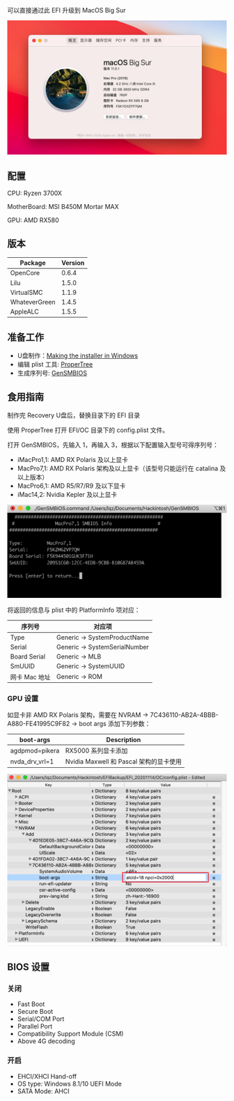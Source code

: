 可以直接通过此 EFI 升级到 MacOS Big Sur

![](https://raw.githubusercontent.com/SpaceEggs/B450M-Mortar-Max-Hackintosh/master/Pic/BigSur.png)

## 配置

CPU: Ryzen 3700X

MotherBoard: MSI B450M Mortar MAX

GPU: AMD RX580

## 版本

| Package       | Version |
| ------------- | ------- |
| OpenCore      | 0.6.4   |
| Lilu          | 1.5.0   |
| VirtualSMC    | 1.1.9   |
| WhateverGreen | 1.4.5   |
| AppleALC      | 1.5.5   |

## 准备工作

- U盘制作：[Making the installer in Windows](https://dortania.github.io/OpenCore-Install-Guide/installer-guide/winblows-install.html#downloading-macos-modern)
- 编辑 plist 工具: [ProperTree](https://github.com/corpnewt/ProperTree)
- 生成序列号: [GenSMBIOS](https://github.com/corpnewt/GenSMBIOS)

## 食用指南

制作完 Recovery U盘后，替换目录下的 EFI 目录

使用 ProperTree 打开 EFI/OC 目录下的 config.plist 文件。

打开 GenSMBIOS，先输入 1，再输入 3，根据以下配置输入型号可得序列号：

- iMacPro1,1: AMD RX Polaris 及以上显卡
- MacPro7,1: AMD RX Polaris 架构及以上显卡（该型号只能运行在 catalina 及以上版本）
- MacPro6,1: AMD R5/R7/R9 及以下显卡
- iMac14,2: Nvidia Kepler 及以上显卡

![](https://raw.githubusercontent.com/SpaceEggs/B450M-Mortar-Max-Hackintosh/master/pic/GenSMBIOS.png)

将返回的信息与 plist 中的 PlatformInfo 项对应：

| 序列号        | 对应项                        |
| ------------- | ----------------------------- |
| Type          | Generic -> SystemProductName |
| Serial        | Generic -> SystemSerialNumber |
| Board Serial  | Generic -> MLB                |
| SmUUID        | Generic -> SystemUUID         |
| 网卡 Mac 地址 | Generic -> ROM                |

### GPU 设置

如显卡非 AMD RX Polaris 架构，需要在 NVRAM -> 7C436110-AB2A-4BBB-A880-FE41995C9F82 -> boot args 添加下列参数：

| boot-args      | Description                             |
| -------------- | --------------------------------------- |
| agdpmod=pikera | RX5000 系列显卡添加                     |
| nvda_drv_vrl=1 | Nvidia Maxwell 和 Pascal 架构的显卡使用 |

![](https://raw.githubusercontent.com/SpaceEggs/B450M-Mortar-Max-Hackintosh/master/pic/AddBootArgs.png)

## BIOS 设置

### 关闭

- Fast Boot
- Secure Boot
- Serial/COM Port
- Parallel Port
- Compatibility Support Module (CSM)
- Above 4G decoding

### 开启

- EHCI/XHCI Hand-off
- OS type: Windows 8.1/10 UEFI Mode
- SATA Mode: AHCI
